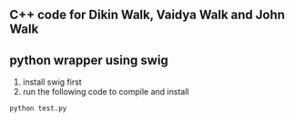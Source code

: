 ## C++ code for Dikin Walk, Vaidya Walk and John Walk
## python wrapper using swig

1. install swig first
2. run the following code to compile and install
~~~~
python test.py
~~~~
